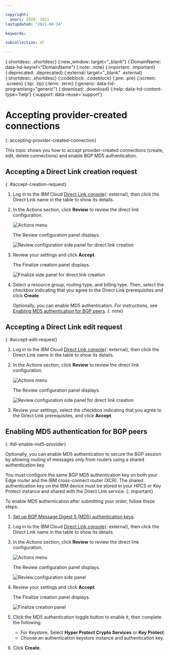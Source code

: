 ```yaml
---

copyright:
  years: 2020, 2021
lastupdated: "2021-06-24"

keywords:

subcollection: dl

---
```


{:shortdesc: .shortdesc}
{:new_window: target="_blank"}
{:DomainName: data-hd-keyref="DomainName"}
{:note: .note}
{:important: .important}
{:deprecated: .deprecated}
{:external: target="_blank" .external}
{:shortdesc: .shortdesc}
{:codeblock: .codeblock}
{:pre: .pre}
{:screen: .screen}
{:tip: .tip}
{:term: .term}
{:generic: data-hd-programlang="generic"}
{:download: .download}
{:help: data-hd-content-type='help'}
{:support: data-reuse='support'}

# Accepting provider-created connections
{: accepting-provider-created-connection}

This topic shows you how to accept provider-created connections (create, edit, delete connections) and enable BGP MD5 authentication.

## Accepting a Direct Link creation request
{: #accept-creation-request}

1. Log in to the IBM Cloud [Direct Link console](https://cloud.ibm.com/interconnectivity/direct-link){: external}, then click the Direct Link name in the table to show its details.
1. In the Actions section, click **Review** to review the direct link configuration.

   ![Actions menu](/images/actions-review-creation.png)

   The Review configuration panel displays.

   ![Review configuration side panel for direct link creation](/images/review-configuration-creation.png)

1. Review your settings and click **Accept**.

   The Finalize creation panel displays.

   ![Finalize side panel for direct link creation](/images/finalize-configuration-creation.png)

1. Select a resource group, routing type, and billing type. Then, select the checkbox indicating that you agree to the Direct Link prerequisites and click **Create**.    

   Optionally, you can enable MD5 authentication.  For instructions, see [Enabling MD5 authentication for BGP peers](/docs/dl?topic=dl-accepting-the-provider-created-connection#dl-enable-md5-provider).
   {: note}

## Accepting a Direct Link edit request
{: #accept-edit-request}

1. Log in to the IBM Cloud [Direct Link console](https://cloud.ibm.com/interconnectivity/direct-link){: external}, then click the Direct Link name in the table to show its details.
1. In the Actions section, click **Review** to review the direct link configuration.

   ![Actions menu](/images/actions-review-edit.png)

   The Review configuration panel displays.

   ![Review configuration side panel for direct link creation](/images/review-configuration-edit.png)

1. Review your settings, select the checkbox indicating that you agree to the Direct Link prerequisites, and click **Accept**.

## Enabling MD5 authentication for BGP peers
{: #dl-enable-md5-provider}

Optionally, you can enable MD5 authentication to secure the BGP session by allowing routing of messages only from routers using a shared authentication key.

You must configure the same BGP MD5 authentication key on both your Edge router and the IBM cross-connect router (XCR). The shared authentication key on the IBM device must be stored in your HPCS or Key Protect instance and shared with the Direct Link service.
{: important}

To enable MD5 authentication after submitting your order, follow these steps:

1. [Set up BGP Message Digest 5 (MD5) authentication keys](/docs/dl?topic=dl-dl-md5).
1. Log in to the IBM Cloud [Direct Link console](https://cloud.ibm.com/interconnectivity/direct-link){: external}, then click the Direct Link name in the table to show its details.
1. In the Actions section, click **Review** to review the direct link configuration.

   ![Actions menu](/images/actions-review.png)

   The Review configuration panel displays.

   ![Review configuration side panel](/images/review-configuration.png)

1. Review your settings and click **Accept**.

   The Finalize creation panel displays.

   ![Finalize creation panel](/images/finalize-creation.png)

1. Click the MD5 authentication toggle button to enable it, then complete the following:

   * For Keystore, Select **Hyper Protect Crypto Services** or **Key Protect**.
   * Choose an authentication keystore instance and authentication key.

1. Click **Create**.
